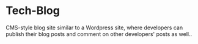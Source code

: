 # Tech-Blog
CMS-style blog site similar to a Wordpress site, where developers can publish their blog posts and comment on other developers' posts as well..
